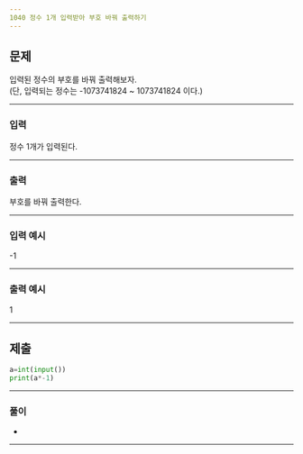 ```yaml
---
1040 정수 1개 입력받아 부호 바꿔 출력하기
---
```

문제
---

입력된 정수의 부호를 바꿔 출력해보자.  
(단, 입력되는 정수는 -1073741824 ~ 1073741824 이다.)

---
### 입력 

정수 1개가 입력된다.


---
### 출력   

부호를 바꿔 출력한다.


---
### 입력 예시

-1

---
### 출력 예시

1

---
제출
---
```python
a=int(input())
print(a*-1)
```
---
### 풀이
* 

---
